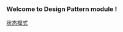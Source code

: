 ### Welcome to Design Pattern module !

[状态模式](https://github.com/ljl1284537512/Autumn/blob/master/Design-Pattern/StatePattern.md)
